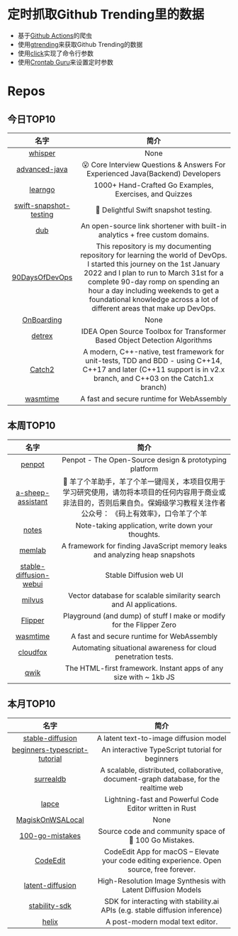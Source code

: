 # 定时抓取Github Trending里的数据
* 基于[Github Actions](https://docs.github.com/en/actions)的爬虫
* 使用[gtrending](https://github.com/hedythedev/gtrending)来获取Github Trending的数据
* 使用[click](https://github.com/pallets/click)实现了命令行参数
* 使用[Crontab Guru](https://crontab.guru/)来设置定时参数

# Repos
## 今日TOP10 
<!-- START OF DAILY_TOP10_REPOS -->
| 名字 | 简介 |
| :----: | :----: |
| [whisper](https://github.com/openai/whisper) | None |
| [advanced-java](https://github.com/doocs/advanced-java) | 😮 Core Interview Questions & Answers For Experienced Java(Backend) Developers | 互联网 Java 工程师进阶知识完全扫盲：涵盖高并发、分布式、高可用、微服务、海量数据处理等领域知识 |
| [learngo](https://github.com/inancgumus/learngo) | 1000+ Hand-Crafted Go Examples, Exercises, and Quizzes |
| [swift-snapshot-testing](https://github.com/pointfreeco/swift-snapshot-testing) | 📸 Delightful Swift snapshot testing. |
| [dub](https://github.com/steven-tey/dub) | An open-source link shortener with built-in analytics + free custom domains. |
| [90DaysOfDevOps](https://github.com/MichaelCade/90DaysOfDevOps) | This repository is my documenting repository for learning the world of DevOps. I started this journey on the 1st January 2022 and I plan to run to March 31st for a complete 90-day romp on spending an hour a day including weekends to get a foundational knowledge across a lot of different areas that make up DevOps. |
| [OnBoarding](https://github.com/Launch-X-Latam/OnBoarding) | None |
| [detrex](https://github.com/IDEA-Research/detrex) | IDEA Open Source Toolbox for Transformer Based Object Detection Algorithms |
| [Catch2](https://github.com/catchorg/Catch2) | A modern, C++-native, test framework for unit-tests, TDD and BDD - using C++14, C++17 and later (C++11 support is in v2.x branch, and C++03 on the Catch1.x branch) |
| [wasmtime](https://github.com/bytecodealliance/wasmtime) | A fast and secure runtime for WebAssembly |
<!-- END OF DAILY_TOP10_REPOS -->

## 本周TOP10
<!-- START OF WEEKLY_TOP10_REPOS -->
| 名字 | 简介 |
| :----: | :----: |
| [penpot](https://github.com/penpot/penpot) | Penpot - The Open-Source design & prototyping platform |
| [a-sheep-assistant](https://github.com/Lcry/a-sheep-assistant) | 🐑 羊了个羊助手，羊了个羊一键闯关，本项目仅用于学习研究使用，请勿将本项目的任何内容用于商业或非法目的，否则后果自负。保姆级学习教程关注作者公众号： 《码上有效率》，口令羊了个羊 |
| [notes](https://github.com/nuttyartist/notes) | Note-taking application, write down your thoughts. |
| [memlab](https://github.com/facebookincubator/memlab) | A framework for finding JavaScript memory leaks and analyzing heap snapshots |
| [stable-diffusion-webui](https://github.com/AUTOMATIC1111/stable-diffusion-webui) | Stable Diffusion web UI |
| [milvus](https://github.com/milvus-io/milvus) | Vector database for scalable similarity search and AI applications. |
| [Flipper](https://github.com/UberGuidoZ/Flipper) | Playground (and dump) of stuff I make or modify for the Flipper Zero |
| [wasmtime](https://github.com/bytecodealliance/wasmtime) | A fast and secure runtime for WebAssembly |
| [cloudfox](https://github.com/BishopFox/cloudfox) | Automating situational awareness for cloud penetration tests. |
| [qwik](https://github.com/BuilderIO/qwik) | The HTML-first framework. Instant apps of any size with ~ 1kb JS |
<!-- END OF WEEKLY_TOP10_REPOS -->

## 本月TOP10
<!-- START OF MONTHLY_TOP10_REPOS -->
| 名字 | 简介 |
| :----: | :----: |
| [stable-diffusion](https://github.com/CompVis/stable-diffusion) | A latent text-to-image diffusion model |
| [beginners-typescript-tutorial](https://github.com/total-typescript/beginners-typescript-tutorial) | An interactive TypeScript tutorial for beginners |
| [surrealdb](https://github.com/surrealdb/surrealdb) | A scalable, distributed, collaborative, document-graph database, for the realtime web |
| [lapce](https://github.com/lapce/lapce) | Lightning-fast and Powerful Code Editor written in Rust |
| [MagiskOnWSALocal](https://github.com/LSPosed/MagiskOnWSALocal) | None |
| [100-go-mistakes](https://github.com/teivah/100-go-mistakes) | Source code and community space of 📖 100 Go Mistakes. |
| [CodeEdit](https://github.com/CodeEditApp/CodeEdit) | CodeEdit App for macOS – Elevate your code editing experience. Open source, free forever. |
| [latent-diffusion](https://github.com/CompVis/latent-diffusion) | High-Resolution Image Synthesis with Latent Diffusion Models |
| [stability-sdk](https://github.com/Stability-AI/stability-sdk) | SDK for interacting with stability.ai APIs (e.g. stable diffusion inference) |
| [helix](https://github.com/helix-editor/helix) | A post-modern modal text editor. |
<!-- END OF MONTHLY_TOP10_REPOS -->
